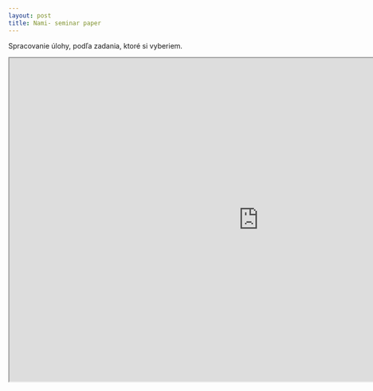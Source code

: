 ```yaml
---
layout: post
title: Nami- seminar paper
---
```

<!DOCTYPE html>
<html>
  <head>
    <title>Úloha na Nami </title>
  </head>
  <body>
    <p>Spracovanie úlohy, podľa zadania, ktoré si vyberiem.</p>
    <iframe src="http://www.w3schools.com/css/default.asp" width="1000" height="650"></iframe>
  </body>
</html>
